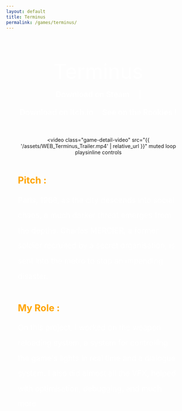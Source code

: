 ```yaml
---
layout: default
title: Terminus
permalink: /games/terminus/
---
```


<style>
  .game-detail-container {
    display: flex;
    flex-direction: column;
    align-items: center;
    padding: 4rem 2rem;
    max-width: 1400px;
    margin: 0 auto;
    text-align: center;
  }

  .game-detail-title {
    font-size: 3.5rem;
    color: #ffffff;
    margin-bottom: 1rem;
  }

  .game-links {
    margin-bottom: 2.5rem;
    font-size: 1.3rem;
    color: #ffffff;
    display: flex;
    gap: 1.5rem;
    flex-wrap: wrap;
    justify-content: center;
  }

  .game-links a {
    text-decoration: none;
    color: #ffffff;
    font-weight: 700;
    transition: color 0.3s ease, transform 0.3s ease;
  }

  .game-links a:hover {
    color: #FFA500;
    transform: scale(1.1);
  }

  .game-detail-video {
    width: 100%;
    max-width: 100%;
    height: auto;
    aspect-ratio: 16 / 9;
    border-radius: 16px;
    box-shadow: 0 4px 16px rgba(0, 0, 0, 0.6);
    margin-bottom: 3rem;
  }

  .game-description,
  .role-description {
    color: #ffffff;
    font-size: 1.3rem;
    line-height: 2;
    margin-bottom: 2.5rem;
    text-align: left;
    max-width: 960px;
  }

  .game-description strong,
  .role-description strong {
    color: #FFA500;
    font-size: 1.6rem;
    display: block;
    margin-bottom: 0.5rem;
  }

  @media (max-width: 768px) {
    .game-detail-container {
      padding: 2rem 1rem;
    }

    .game-detail-title {
      font-size: 2.2rem;
    }

    .game-links {
      font-size: 1.1rem;
      flex-direction: column;
      gap: 0.5rem;
    }

    .game-description,
    .role-description {
      font-size: 1rem;
    }

    .game-description strong,
    .role-description strong {
      font-size: 1.3rem;
    }
  }
</style>

<div class="game-detail-container">

  <div class="game-detail-title">Terminus</div>

  <div class="game-links">
    <a href="https://store.steampowered.com/app/3823450/Terminus/" target="_blank">Download on Steam</a> |
    <a href="https://artfx-school.itch.io/terminus" target="_blank">Download on Itch.io</a>
    <a href="https://www.therookies.co/entries/39179" target="_blank">See on the Rookies !</a>
  </div>

  <video
    class="game-detail-video"
    src="{{ '/assets/WEB_Terminus_Trailer.mp4' | relative_url }}"
    muted
    loop
    playsinline
    controls
  ></video>

  <div class="game-description">
    <strong>Pitch :</strong>
    Paris, 1968, as the city descends into social chaos, a much darker threat emerges from the depths.  
    Charles MERCIER, a former soldier recruited by a secret organisation, is sent into the metro to stop an impending disaster.
  </div>

  <div class="role-description">
    <strong>My Role :</strong>
    On this project, I worked on the weapon reloading system, a system for controlling the game's lights in real time and a dialogue system.  
    I also did almost all the VFX, helped with optimisation, debugging, and much more.
  </div>

</div>
